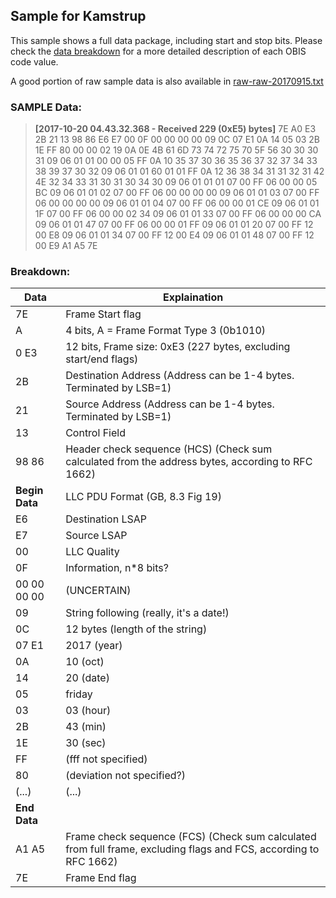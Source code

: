 ## Sample for Kamstrup

This sample shows a full data package, including start and stop bits.
Please check the [data breakdown](./obisdata.md) for a more detailed description of each OBIS code value.

A good portion of raw sample data is also available in [raw-raw-20170915.txt](./raw-raw-20170915.txt)

### SAMPLE Data:

> **[2017-10-20 04.43.32.368 - Received 229 (0xE5) bytes]**
> 7E A0 E3 2B 21 13 98 86 E6 E7 00 0F 00 00 00 00 09 0C 07 E1 0A 14 05 03 2B 1E FF 80 00 00 02 19 0A 0E 4B 61 6D 73 74 72 75 70 5F 56 30 30 30 31 09 06 01 01 00 00 05 FF 0A 10 35 37 30 36 35 36 37 32 37 34 33 38 39 37 30 32 09 06 01 01 60 01 01 FF 0A 12 36 38 34 31 31 32 31 42 4E 32 34 33 31 30 31 30 34 30 09 06  01 01 01 07 00 FF 06 00 00 05 BC 09 06 01 01 02
> 07 00 FF 06 00 00 00 00  09 06 01 01 03 07 00 FF  06 00 00 00 00 09 06 01
> 01 04 07 00 FF 06 00 00  01 CE 09 06 01 01 1F 07  00 FF 06 00 00 02 34 09
> 06 01 01 33 07 00 FF 06  00 00 00 CA 09 06 01 01  47 07 00 FF 06 00 00 01
> FF 09 06 01 01 20 07 00  FF 12 00 E8 09 06 01 01  34 07 00 FF 12 00 E4 09
> 06 01 01 48 07 00 FF 12  00 E9 A1 A5 7E


### Breakdown:
Data	|	Explaination
--------|-------------
7E 	|	Frame Start flag
A	|	4 bits, A = Frame Format Type 3 (0b1010)
0 E3	|	12 bits, Frame size: 0xE3 (227 bytes, excluding start/end flags)
2B	|	Destination Address (Address can be 1-4 bytes. Terminated by LSB=1)
21 	|	Source Address (Address can be 1-4 bytes. Terminated by LSB=1)
13	|	Control Field
98 86	|	Header check sequence (HCS) (Check sum calculated from the address bytes, according to RFC 1662)
**Begin Data**|	LLC PDU Format (GB, 8.3 Fig 19)||
E6	|	Destination LSAP
E7	|	Source LSAP
00	|	LLC Quality
0F 	|	Information, n*8 bits?
00 00 00 00	|	(UNCERTAIN)
09 | String following (really, it's a date!)
0C | 12 bytes (length of the string)
07 E1	|	2017 (year)
0A	|	10 (oct)
14	|	20 (date)
05	|	friday 
03	|	03 (hour)
2B	|	43 (min)
1E	|	30 (sec)
FF 	|	(fff not specified)
80 	|	(deviation not specified?)
(...) | (...)
**End Data**|
A1 A5	|	Frame check sequence (FCS) (Check sum calculated from full frame, excluding flags and FCS, according to RFC 1662)
7E	|	Frame End flag
